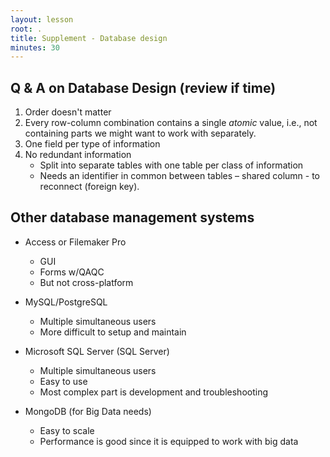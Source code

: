 ```yaml
---
layout: lesson
root: .
title: Supplement - Database design
minutes: 30
---
```



Q & A on Database Design (review if time)
-----------------------------------------

1. Order doesn't matter
2. Every row-column combination contains a single *atomic* value, i.e., not
   containing parts we might want to work with separately.
3. One field per type of information
4. No redundant information
     * Split into separate tables with one table per class of information
	 * Needs an identifier in common between tables – shared column - to
       reconnect (foreign key).


Other database management systems
---------------------------------

* Access or Filemaker Pro
    * GUI
    * Forms w/QAQC
	* But not cross-platform
* MySQL/PostgreSQL
    * Multiple simultaneous users
	* More difficult to setup and maintain

* Microsoft SQL Server (SQL Server)
    * Multiple simultaneous users
	* Easy to use
	* Most complex part is development and troubleshooting
	
* MongoDB (for Big Data needs)
    * Easy to scale
    * Performance is good since it is equipped to work with big data



